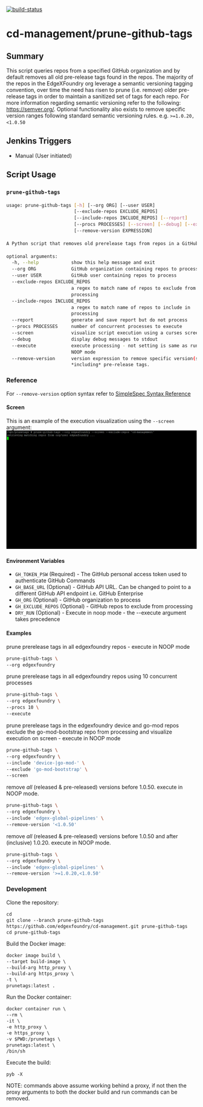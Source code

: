 [![build-status](https://jenkins.edgexfoundry.org/job/edgexfoundry/job/cd-management/job/prune-github-tags/badge/icon)](https://jenkins.edgexfoundry.org/job/edgexfoundry/job/cd-management/job/prune-github-tags)

# cd-management/prune-github-tags

## Summary

This script queries repos from a specified GitHub organization and by default removes all old pre-release tags found in the repos. The majority of the repos in the EdgeXFoundry org leverage a semantic versioning tagging convention, over time the need has risen to prune (i.e. remove) older pre-release tags in order to maintain a sanitized set of tags for each repo. For more information regarding semantic versioning refer to the following: https://semver.org/. Optional functionality also exists to remove specific version ranges following standard semantic versioning rules. e.g. `>=1.0.20,<1.0.50`

## Jenkins Triggers

* Manual (User initiated)

## Script Usage

### `prune-github-tags`
```bash
usage: prune-github-tags [-h] [--org ORG] [--user USER]
                         [--exclude-repos EXCLUDE_REPOS]
                         [--include-repos INCLUDE_REPOS] [--report]
                         [--procs PROCESSES] [--screen] [--debug] [--execute]
                         [--remove-version EXPRESSION]

A Python script that removes old prerelease tags from repos in a GitHub org

optional arguments:
  -h, --help            show this help message and exit
  --org ORG             GitHub organization containing repos to process
  --user USER           GitHub user containing repos to process
  --exclude-repos EXCLUDE_REPOS
                        a regex to match name of repos to exclude from
                        processing
  --include-repos INCLUDE_REPOS
                        a regex to match name of repos to include in
                        processing
  --report              generate and save report but do not process
  --procs PROCESSES     number of concurrent processes to execute
  --screen              visualize script execution using a curses screen
  --debug               display debug messages to stdout
  --execute             execute processing - not setting is same as running in
                        NOOP mode
  --remove-version      version expression to remove specific version(s)
                        *including* pre-release tags.
```

### Reference
For `--remove-version` option syntax refer to [SimpleSpec Syntax Reference](https://python-semanticversion.readthedocs.io/en/latest/reference.html#semantic_version.SimpleSpec)

#### Screen
This is an example of the execution visualization using the `--screen` argument:
![screen](/docs/images/screen.gif)

#### Environment Variables

* `GH_TOKEN_PSW`      (Required) - The GitHub personal access token used to authenticate GitHub Commands
* `GH_BASE_URL`       (Optional) - GitHub API URL. Can be changed to point to a different GitHub API endpoint i.e. GitHub Enterprise
* `GH_ORG`            (Optional) - GitHub organization to process
* `GH_EXCLUDE_REPOS`  (Optional) - GitHub repos to exclude from processing
* `DRY_RUN`           (Optional) - Execute in noop mode - the --execute argument takes precedence

#### Examples

prune prerelease tags in all edgexfoundry repos - execute in NOOP mode
```bash
prune-github-tags \
--org edgexfoundry
```

prune prerelease tags in all edgexfoundry repos using 10 concurrent processes
```bash
prune-github-tags \
--org edgexfoundry \
--procs 10 \
--execute
```

prune prerelease tags in the edgexfoundry device and go-mod repos exclude the go-mod-bootstrap repo from processing and visualize execution on screen - execute in NOOP mode
```bash
prune-github-tags \
--org edgexfoundry \
--include 'device-|go-mod-' \
--exclude 'go-mod-bootstrap' \
--screen
```

remove *all* (released & pre-released) versions before 1.0.50. execute in NOOP mode.
```bash
prune-github-tags \
--org edgexfoundry \
--include 'edgex-global-pipelines' \
--remove-version '<1.0.50'
```

remove *all* (released & pre-released) versions before 1.0.50 and after (inclusive) 1.0.20. execute in NOOP mode.
```bash
prune-github-tags \
--org edgexfoundry \
--include 'edgex-global-pipelines' \
--remove-version '>=1.0.20,<1.0.50'
```

### Development
Clone the repository:
```
cd
git clone --branch prune-github-tags https://github.com/edgexfoundry/cd-management.git prune-github-tags
cd prune-github-tags
```

Build the Docker image:
```
docker image build \
--target build-image \
--build-arg http_proxy \
--build-arg https_proxy \
-t \
prunetags:latest .
```

Run the Docker container:
```
docker container run \
--rm \
-it \
-e http_proxy \
-e https_proxy \
-v $PWD:/prunetags \
prunetags:latest \
/bin/sh
```

Execute the build:
```
pyb -X
```
NOTE: commands above assume working behind a proxy, if not then the proxy arguments to both the docker build and run commands can be removed.
